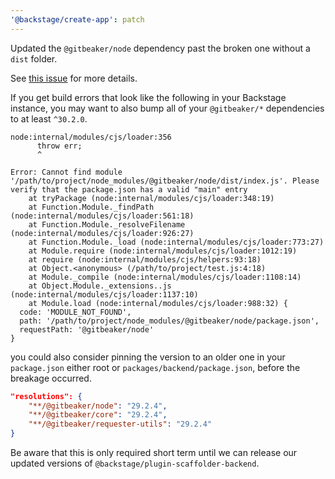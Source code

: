 ```yaml
---
'@backstage/create-app': patch
---
```


Updated the `@gitbeaker/node` dependency past the broken one without a `dist` folder.

See [this issue](https://github.com/jdalrymple/gitbeaker/issues/1861) for more details.

If you get build errors that look like the following in your Backstage instance, you may want to also bump all of your `@gitbeaker/*` dependencies to at least `^30.2.0`.

```
node:internal/modules/cjs/loader:356
      throw err;
      ^

Error: Cannot find module '/path/to/project/node_modules/@gitbeaker/node/dist/index.js'. Please verify that the package.json has a valid "main" entry
    at tryPackage (node:internal/modules/cjs/loader:348:19)
    at Function.Module._findPath (node:internal/modules/cjs/loader:561:18)
    at Function.Module._resolveFilename (node:internal/modules/cjs/loader:926:27)
    at Function.Module._load (node:internal/modules/cjs/loader:773:27)
    at Module.require (node:internal/modules/cjs/loader:1012:19)
    at require (node:internal/modules/cjs/helpers:93:18)
    at Object.<anonymous> (/path/to/project/test.js:4:18)
    at Module._compile (node:internal/modules/cjs/loader:1108:14)
    at Object.Module._extensions..js (node:internal/modules/cjs/loader:1137:10)
    at Module.load (node:internal/modules/cjs/loader:988:32) {
  code: 'MODULE_NOT_FOUND',
  path: '/path/to/project/node_modules/@gitbeaker/node/package.json',
  requestPath: '@gitbeaker/node'
}
```

you could also consider pinning the version to an older one in your `package.json` either root or `packages/backend/package.json`, before the breakage occurred.

```json
"resolutions": {
    "**/@gitbeaker/node": "29.2.4",
    "**/@gitbeaker/core": "29.2.4",
    "**/@gitbeaker/requester-utils": "29.2.4"
}
```

Be aware that this is only required short term until we can release our updated versions of `@backstage/plugin-scaffolder-backend`.

